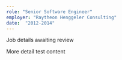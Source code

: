```yaml
---
role: "Senior Software Engineer"
employer: "Raytheon Henggeler Consulting"
date:  "2012-2014"
---
```

Job details awaiting review

More detail test content
